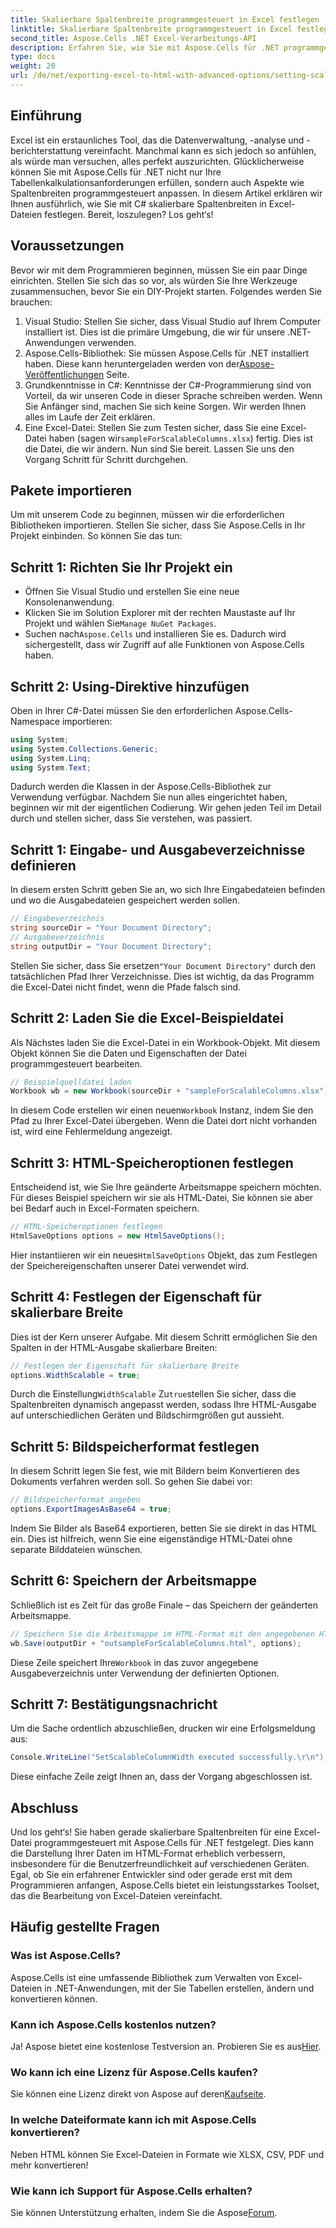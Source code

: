 ```yaml
---
title: Skalierbare Spaltenbreite programmgesteuert in Excel festlegen
linktitle: Skalierbare Spaltenbreite programmgesteuert in Excel festlegen
second_title: Aspose.Cells .NET Excel-Verarbeitungs-API
description: Erfahren Sie, wie Sie mit Aspose.Cells für .NET programmgesteuert skalierbare Spaltenbreiten in Excel-Dateien festlegen. Perfekt für eine effiziente Datenpräsentation.
type: docs
weight: 20
url: /de/net/exporting-excel-to-html-with-advanced-options/setting-scalable-column-width/
---
```

## Einführung
Excel ist ein erstaunliches Tool, das die Datenverwaltung, -analyse und -berichterstattung vereinfacht. Manchmal kann es sich jedoch so anfühlen, als würde man versuchen, alles perfekt auszurichten. Glücklicherweise können Sie mit Aspose.Cells für .NET nicht nur Ihre Tabellenkalkulationsanforderungen erfüllen, sondern auch Aspekte wie Spaltenbreiten programmgesteuert anpassen. In diesem Artikel erklären wir Ihnen ausführlich, wie Sie mit C# skalierbare Spaltenbreiten in Excel-Dateien festlegen. Bereit, loszulegen? Los geht‘s!
## Voraussetzungen
Bevor wir mit dem Programmieren beginnen, müssen Sie ein paar Dinge einrichten. Stellen Sie sich das so vor, als würden Sie Ihre Werkzeuge zusammensuchen, bevor Sie ein DIY-Projekt starten. Folgendes werden Sie brauchen:
1. Visual Studio: Stellen Sie sicher, dass Visual Studio auf Ihrem Computer installiert ist. Dies ist die primäre Umgebung, die wir für unsere .NET-Anwendungen verwenden.
2.  Aspose.Cells-Bibliothek: Sie müssen Aspose.Cells für .NET installiert haben. Diese kann heruntergeladen werden von der[Aspose-Veröffentlichungen](https://releases.aspose.com/cells/net/) Seite. 
3. Grundkenntnisse in C#: Kenntnisse der C#-Programmierung sind von Vorteil, da wir unseren Code in dieser Sprache schreiben werden. Wenn Sie Anfänger sind, machen Sie sich keine Sorgen. Wir werden Ihnen alles im Laufe der Zeit erklären.
4.  Eine Excel-Datei: Stellen Sie zum Testen sicher, dass Sie eine Excel-Datei haben (sagen wir`sampleForScalableColumns.xlsx`) fertig. Dies ist die Datei, die wir ändern.
Nun sind Sie bereit. Lassen Sie uns den Vorgang Schritt für Schritt durchgehen.
## Pakete importieren
Um mit unserem Code zu beginnen, müssen wir die erforderlichen Bibliotheken importieren. Stellen Sie sicher, dass Sie Aspose.Cells in Ihr Projekt einbinden. So können Sie das tun:
## Schritt 1: Richten Sie Ihr Projekt ein
- Öffnen Sie Visual Studio und erstellen Sie eine neue Konsolenanwendung.
-  Klicken Sie im Solution Explorer mit der rechten Maustaste auf Ihr Projekt und wählen Sie`Manage NuGet Packages`.
-  Suchen nach`Aspose.Cells` und installieren Sie es. Dadurch wird sichergestellt, dass wir Zugriff auf alle Funktionen von Aspose.Cells haben.
## Schritt 2: Using-Direktive hinzufügen
Oben in Ihrer C#-Datei müssen Sie den erforderlichen Aspose.Cells-Namespace importieren:
```csharp
using System;
using System.Collections.Generic;
using System.Linq;
using System.Text;
```
Dadurch werden die Klassen in der Aspose.Cells-Bibliothek zur Verwendung verfügbar.
Nachdem Sie nun alles eingerichtet haben, beginnen wir mit der eigentlichen Codierung. Wir gehen jeden Teil im Detail durch und stellen sicher, dass Sie verstehen, was passiert.
## Schritt 1: Eingabe- und Ausgabeverzeichnisse definieren
In diesem ersten Schritt geben Sie an, wo sich Ihre Eingabedateien befinden und wo die Ausgabedateien gespeichert werden sollen. 
```csharp
// Eingabeverzeichnis
string sourceDir = "Your Document Directory"; 
// Ausgabeverzeichnis
string outputDir = "Your Document Directory"; 
```
 Stellen Sie sicher, dass Sie ersetzen`"Your Document Directory"` durch den tatsächlichen Pfad Ihrer Verzeichnisse. Dies ist wichtig, da das Programm die Excel-Datei nicht findet, wenn die Pfade falsch sind.
## Schritt 2: Laden Sie die Excel-Beispieldatei
Als Nächstes laden Sie die Excel-Datei in ein Workbook-Objekt. Mit diesem Objekt können Sie die Daten und Eigenschaften der Datei programmgesteuert bearbeiten.
```csharp
// Beispielquelldatei laden
Workbook wb = new Workbook(sourceDir + "sampleForScalableColumns.xlsx");
```
 In diesem Code erstellen wir einen neuen`Workbook` Instanz, indem Sie den Pfad zu Ihrer Excel-Datei übergeben. Wenn die Datei dort nicht vorhanden ist, wird eine Fehlermeldung angezeigt.
## Schritt 3: HTML-Speicheroptionen festlegen
Entscheidend ist, wie Sie Ihre geänderte Arbeitsmappe speichern möchten. Für dieses Beispiel speichern wir sie als HTML-Datei, Sie können sie aber bei Bedarf auch in Excel-Formaten speichern.
```csharp
// HTML-Speicheroptionen festlegen
HtmlSaveOptions options = new HtmlSaveOptions();
```
 Hier instantiieren wir ein neues`HtmlSaveOptions` Objekt, das zum Festlegen der Speichereigenschaften unserer Datei verwendet wird.
## Schritt 4: Festlegen der Eigenschaft für skalierbare Breite
Dies ist der Kern unserer Aufgabe. Mit diesem Schritt ermöglichen Sie den Spalten in der HTML-Ausgabe skalierbare Breiten:
```csharp
// Festlegen der Eigenschaft für skalierbare Breite
options.WidthScalable = true;
```
 Durch die Einstellung`WidthScalable` Zu`true`stellen Sie sicher, dass die Spaltenbreiten dynamisch angepasst werden, sodass Ihre HTML-Ausgabe auf unterschiedlichen Geräten und Bildschirmgrößen gut aussieht.
## Schritt 5: Bildspeicherformat festlegen 
In diesem Schritt legen Sie fest, wie mit Bildern beim Konvertieren des Dokuments verfahren werden soll. So gehen Sie dabei vor:
```csharp
// Bildspeicherformat angeben
options.ExportImagesAsBase64 = true;
```
Indem Sie Bilder als Base64 exportieren, betten Sie sie direkt in das HTML ein. Dies ist hilfreich, wenn Sie eine eigenständige HTML-Datei ohne separate Bilddateien wünschen.
## Schritt 6: Speichern der Arbeitsmappe 
Schließlich ist es Zeit für das große Finale – das Speichern der geänderten Arbeitsmappe. 
```csharp
// Speichern Sie die Arbeitsmappe im HTML-Format mit den angegebenen HTML-Speicheroptionen
wb.Save(outputDir + "outsampleForScalableColumns.html", options);
```
 Diese Zeile speichert Ihre`Workbook` in das zuvor angegebene Ausgabeverzeichnis unter Verwendung der definierten Optionen. 
## Schritt 7: Bestätigungsnachricht
Um die Sache ordentlich abzuschließen, drucken wir eine Erfolgsmeldung aus:
```csharp
Console.WriteLine("SetScalableColumnWidth executed successfully.\r\n");
```
Diese einfache Zeile zeigt Ihnen an, dass der Vorgang abgeschlossen ist.
## Abschluss
Und los geht‘s! Sie haben gerade skalierbare Spaltenbreiten für eine Excel-Datei programmgesteuert mit Aspose.Cells für .NET festgelegt. Dies kann die Darstellung Ihrer Daten im HTML-Format erheblich verbessern, insbesondere für die Benutzerfreundlichkeit auf verschiedenen Geräten. Egal, ob Sie ein erfahrener Entwickler sind oder gerade erst mit dem Programmieren anfangen, Aspose.Cells bietet ein leistungsstarkes Toolset, das die Bearbeitung von Excel-Dateien vereinfacht.
## Häufig gestellte Fragen
### Was ist Aspose.Cells?
Aspose.Cells ist eine umfassende Bibliothek zum Verwalten von Excel-Dateien in .NET-Anwendungen, mit der Sie Tabellen erstellen, ändern und konvertieren können.
### Kann ich Aspose.Cells kostenlos nutzen?
 Ja! Aspose bietet eine kostenlose Testversion an. Probieren Sie es aus[Hier](https://releases.aspose.com/).
### Wo kann ich eine Lizenz für Aspose.Cells kaufen?
 Sie können eine Lizenz direkt von Aspose auf deren[Kaufseite](https://purchase.aspose.com/buy).
### In welche Dateiformate kann ich mit Aspose.Cells konvertieren?
Neben HTML können Sie Excel-Dateien in Formate wie XLSX, CSV, PDF und mehr konvertieren!
### Wie kann ich Support für Aspose.Cells erhalten?
 Sie können Unterstützung erhalten, indem Sie die Aspose[Forum](https://forum.aspose.com/c/cells/9).